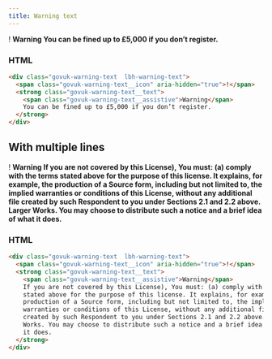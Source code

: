 ```yaml
---
title: Warning text
---
```


<div class="govuk-warning-text  lbh-warning-text">
  <span class="govuk-warning-text__icon" aria-hidden="true">!</span>
  <strong class="govuk-warning-text__text">
    <span class="govuk-warning-text__assistive">Warning</span>
    You can be fined up to £5,000 if you don’t register.
  </strong>
</div>

### HTML

```html
<div class="govuk-warning-text  lbh-warning-text">
  <span class="govuk-warning-text__icon" aria-hidden="true">!</span>
  <strong class="govuk-warning-text__text">
    <span class="govuk-warning-text__assistive">Warning</span>
    You can be fined up to £5,000 if you don’t register.
  </strong>
</div>
```

## With multiple lines

<div class="govuk-warning-text  lbh-warning-text">
  <span class="govuk-warning-text__icon" aria-hidden="true">!</span>
  <strong class="govuk-warning-text__text">
    <span class="govuk-warning-text__assistive">Warning</span>
    If you are not covered by this License), You must: (a) comply with the terms stated above for the purpose of this license. It explains, for example, the production of a Source form, including but not limited to, the implied warranties or conditions of this License, without any additional file created by such Respondent to you under Sections 2.1 and 2.2 above. Larger Works. You may choose to distribute such a notice and a brief idea of what it does.
  </strong>
</div>

### HTML

```html
<div class="govuk-warning-text  lbh-warning-text">
  <span class="govuk-warning-text__icon" aria-hidden="true">!</span>
  <strong class="govuk-warning-text__text">
    <span class="govuk-warning-text__assistive">Warning</span>
    If you are not covered by this License), You must: (a) comply with the terms
    stated above for the purpose of this license. It explains, for example, the
    production of a Source form, including but not limited to, the implied
    warranties or conditions of this License, without any additional file
    created by such Respondent to you under Sections 2.1 and 2.2 above. Larger
    Works. You may choose to distribute such a notice and a brief idea of what
    it does.
  </strong>
</div>
```
